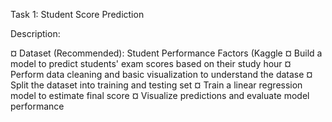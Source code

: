 Task 1: Student Score Prediction

Description:

¤ Dataset (Recommended): Student Performance Factors (Kaggle ¤ Build a model to predict students' exam scores based on their study hour ¤ Perform data cleaning and basic visualization to understand the datase ¤ Split the dataset into training and testing set ¤ Train a linear regression model to estimate final score ¤ Visualize predictions and evaluate model performance
